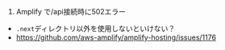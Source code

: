 
1. Amplify で/api接続時に502エラー
- `.next`ディレクトリ以外を使用しないといけない？
- https://github.com/aws-amplify/amplify-hosting/issues/1176